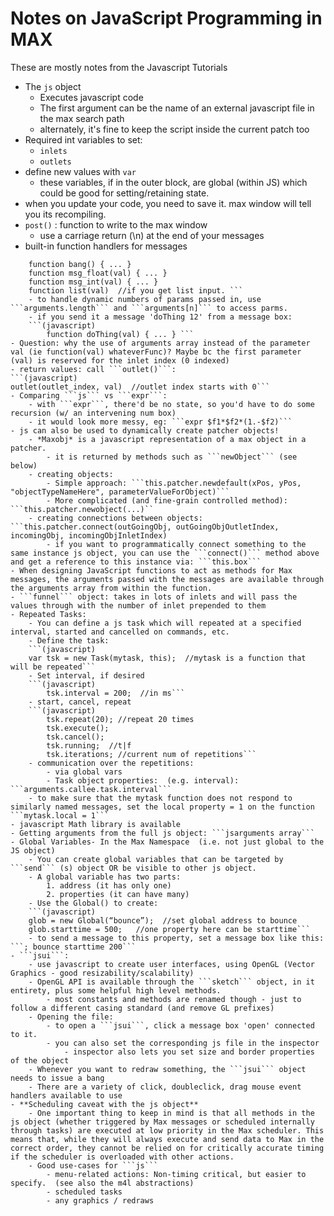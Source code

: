 Notes on JavaScript Programming in MAX
===============
These are mostly notes from the Javascript Tutorials

- The ```js``` object 
	- Executes javascript code
	- The first argument can be the name of an external javascript file in the max search path
	- alternately, it's fine to keep the script inside the current patch too
- Required int variables to set:
	- ```inlets```
	- ```outlets```
- define new values with ```var```
	- these variables, if in the outer block, are global (within JS) which could be good for setting/retaining state.
- when you update your code, you need to save it.  max window will tell you its recompiling.
- ```post()``` : function to write to the max window
	- use a carriage return (\n) at the end of your messages
- built-in function handlers for messages
```(javascript)
	function bang() { ... }
	function msg_float(val) { ... }
	function msg_int(val) { ... }
	function list(val)  //if you get list input. ```
	- to handle dynamic numbers of params passed in, use ```arguments.length``` and ```arguments[n]``` to access parms.
	- if you send it a message 'doThing 12' from a message box:
	```(javascript)
		function doThing(val) { ... } ```
- Question: why the use of arguments array instead of the parameter val (ie function(val) whateverFunc)? Maybe bc the first parameter (val) is reserved for the inlet index (0 indexed)
- return values: call ```outlet()```:
```(javascript)
outlet(outlet_index, val)  //outlet index starts with 0```
- Comparing ```js``` vs ```expr```:
	- with ```expr```, there'd be no state, so you'd have to do some recursion (w/ an intervening num box)
	- it would look more messy, eg: ```expr $f1*$f2*(1.-$f2)```
- js can also be used to dynamically create patcher objects!
	- *Maxobj* is a javascript representation of a max object in a patcher.
		- it is returned by methods such as ```newObject``` (see below)
	- creating objects:
		- Simple approach: ```this.patcher.newdefault(xPos, yPos, "objectTypeNameHere", parameterValueForObject)```
		- More complicated (and fine-grain controlled method): ```this.patcher.newobject(...)``
	- creating connections between objects: ```this.patcher.connect(outGoingObj, outGoingObjOutletIndex, incomingObj, incomingObjInletIndex)
		- if you want to programmatically connect something to the same instance js object, you can use the ```connect()``` method above and get a reference to this instance via: ```this.box```
- When designing JavaScript functions to act as methods for Max messages, the arguments passed with the messages are available through the arguments array from within the function.
- ```funnel``` object: takes in lots of inlets and will pass the values through with the number of inlet prepended to them
- Repeated Tasks:
	- You can define a js task which will repeated at a specified interval, started and cancelled on commands, etc.
	- Define the task:
	```(javascript)
	var tsk = new Task(mytask, this);  //mytask is a function that will be repeated```
	- Set interval, if desired
	```(javascript)
		tsk.interval = 200;  //in ms```
	- start, cancel, repeat
	```(javascript)
		tsk.repeat(20); //repeat 20 times
		tsk.execute();
		tsk.cancel();
		tsk.running;  //t|f
		tsk.iterations; //current num of repetitions```
	- communication over the repetitions:
		- via global vars
		- Task object properties:  (e.g. interval): ```arguments.callee.task.interval```
	- to make sure that the mytask function does not respond to similarly named messages, set the local property = 1 on the function ```mytask.local = 1```
- javascript Math library is available
- Getting arguments from the full js object: ```jsarguments array```
- Global Variables- In the Max Namespace  (i.e. not just global to the JS object)
	- You can create global variables that can be targeted by ```send``` (s) object OR be visible to other js object.
	- A global variable has two parts:
		1. address (it has only one)
		2. properties (it can have many)
	- Use the Global() to create:
	```(javascript)
	glob = new Global(“bounce”);  //set global address to bounce
	glob.starttime = 500;	//one property here can be starttime```
	- to send a message to this property, set a message box like this: ```; bounce starttime 200```
- ```jsui```:
	- use javascript to create user interfaces, using OpenGL (Vector Graphics - good resizability/scalability)
	- OpenGL API is available through the ```sketch``` object, in it entirety, plus some helpful high level methods.
		- most constants and methods are renamed though - just to follow a different casing standard (and remove GL prefixes)
	- Opening the file:
		- to open a ```jsui```, click a message box 'open' connected to it.
		- you can also set the corresponding js file in the inspector
			- inspector also lets you set size and border properties of the object
	- Whenever you want to redraw something, the ```jsui``` object needs to issue a bang
	- There are a variety of click, doubleclick, drag mouse event handlers available to use
- **Scheduling caveat with the js object**
	- One important thing to keep in mind is that all methods in the js object (whether triggered by Max messages or scheduled internally through tasks) are executed at low priority in the Max scheduler. This means that, while they will always execute and send data to Max in the correct order, they cannot be relied on for critically accurate timing if the scheduler is overloaded with other actions.
	- Good use-cases for ```js``` 
		- menu-related actions: Non-timing critical, but easier to specify.  (see also the m4l abstractions)
		- scheduled tasks
		- any graphics / redraws